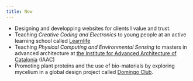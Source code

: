 ```yaml
---
title: Now
---
```


- Designing and developping websites for clients I value and trust.
- Teaching *Creative Coding and Electronics* to young people at an active learning school called [Learnlife](https://www.learnlife.com/)
- Teaching *Physical Computing and Environmental Sensing* to masters in advanced architecture at [the Institute for Advanced Architecture of Catalonia](https://iaac.net/) (IAAC)
- Promoting plant proteins and the use of bio-materials by exploring mycelium in a global design project called [Domingo Club](https://domingoclub.com/).
